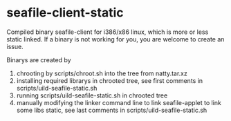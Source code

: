 seafile-client-static
=====================

Compiled binary seafile-client for i386/x86 linux, which is more or less static linked.
If a binary is not working for you, you are welcome to create an issue.

Binarys are created by 
  1. chrooting by scripts/chroot.sh into the tree from natty.tar.xz
  2. installing required librarys in chrooted tree, see first comments in scripts/uild-seafile-static.sh
  3. running scripts/uild-seafile-static.sh in chrooted tree
  4. manually modifying the linker command line to link seafile-applet to link some libs static, see last comments in scripts/uild-seafile-static.sh
